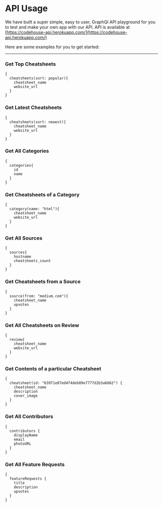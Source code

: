 # API Usage

We have built a super simple, easy to user, GraphQl API playground for you to test and make your own app with our API. API is available at [https://codehouse-api.herokuapp.com/](https://codehouse-api.herokuapp.com/)

Here are some examples for you to get started:

---

### Get Top Cheatsheets

```
{
  cheatsheets(sort: popular){
    cheatsheet_name
    website_url
  }
}
```

### Get Latest Cheatsheets

```
{
  cheatsheets(sort: newest){
    cheatsheet_name
    website_url
  }
}
```

### Get All Categories

```
{
  categories{
    id
    name
  }
}
```

### Get Cheatsheets of a Category

```
{
  category(name: "html"){
    cheatsheet_name
    website_url
  }
}
```

### Get All Sources

```
{
  sources{
    hostname
    cheatsheets_count
  }
}
```

### Get Cheatsheets from a Source

```
{
  source(from: "medium.com"){
    cheatsheet_name
    upvotes
  }
}
```

### Get All Cheatsheets on Review

```
{
  review{
    cheatsheet_name
    website_url
  }
}
```

### Get Contents of a particular Cheatsheet

```
{
  cheatsheet(id: "63971e87ed4f4deb89e7777d2b3a6862") {
    cheatsheet_name
    description
    cover_image
  }
}
```

### Get All Contributors

```
{
  contributors {
    displayName
    email
    photoURL
  }
}

```

### Get All Feature Requests

```
{
  featureRequests {
    title
    description
    upvotes
  }
}
```
